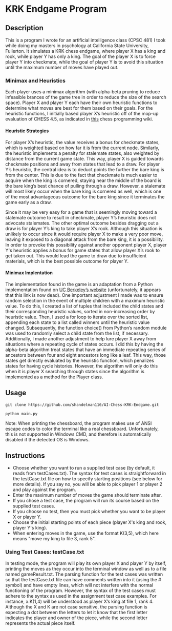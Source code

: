 # KRK Endgame Program

## Description

This is a program I wrote for an artificial intelligence class (CPSC 481) I took while doing my masters in psychology at California State University, Fullerton. It simulates a KRK chess endgame, where player X has a king and rook, while player Y has only a king. The goal of the player X is to force player Y into checkmate, while the goal of player Y is to avoid this situation until the maximum number of moves have played out.

### Minimax and Heuristics
Each player uses a minimax algorithm (with alpha-beta pruning to reduce infeasible brances of the game tree in order to reduce the size of the search space). Player X and player Y each have their own heuristic functions to determine what moves are best for them based on their goals. For the heuristic functions, I initially based player X’s heuristic off of the mop-up evaluation of CHESS 4.5, as indicated in [this](https://chessprogramming.wikispaces.com/Mop-up+evaluation) chess programming wiki.

#### Heuristic Strategies

For player X’s heuristic, the value receives a bonus for checkmate states, which is weighted based on how far it is from the current node. Similarly, the heuristic implements a penalty for stalemate states, also weighted by distance from the current game state. This way, player X is guided towards checkmate positions and away from states that lead to a draw. For player Y’s heuristic, the central idea is to deduct points the further the bare king is from the center. This is due to the fact that checkmate is much easier to acquire when the king is cornered, staying near the middle of the board is the bare king’s best chance of pulling through a draw. However, a stalemate will most likely occur when the bare king is cornered as well, which is one of the most advantageous outcome for the bare king since it terminates the game early as a draw.

Since it may be very easy for a game that is seemingly moving toward a stalemate outcome to result in checkmate, player Y’s heuristic does not advocate stalemates. The other optimal outcome besides dragging out a draw is for player Y’s king to take player X’s rook. Although this situation is unlikely to occur since it would require player X to make a very poor move, leaving it exposed to a diagonal attack from the bare king, it is a possibility. In order to provoke this possibility against another opponent player X, player Y's heuristic applies a bonus for game states that allow player X’s rook to get taken out. This would lead the game to draw due to insufficient materials, which is the best possible outcome for player Y.

#### Minimax Implentation

The implementation found in the game is an adaptation from a Python implementation found on [UC Berkeley’s website](http://aima.cs.berkeley.edu/python/games.html) (unfortunately, it appears that this link is now dead). One important adjustment I made was to ensure random selection in the event of multiple children with a maximum heuristic value. To do this, I created a list of tuples that included the child states and their corresponding heuristic values, sorted in non-increasing order by heuristic value. Then, I used a for loop to iterate over the sorted list, appending each state to a list called winners until the heuristic value changed. Subsequently, the function choice() from Python’s random module was used to randomly select a child state from the list, if necessary. Additionally, I made another adjustment to help lure player X away from situations where a repeating cycle of states occurs. I did this by having the alpha-beta algorithm treat states that have an immediate repeating series of ancestors between four and eight ancestors long like a leaf. This way, those states get directly evaluated by the heuristic function, which penalizes states for having cycle histories. However, the algorithm will only do this when it is player X searching through states since the algorithm is implemented as a method for the Player class.

## Usage
`git clone https://github.com/shandelman116/AI-Chess-KRK-Endgame.git`

`python main.py`

Note: When printing the chessboard, the program makes use of ANSI escape codes to color the terminal like a real chessboard. Unfortunately, this is not supported in Windows CMD, and therefore is automatically disabled if the detected OS is Windows.

## Instructions

* Choose whether you want to run a supplied test case (by default, it reads from testCases.txt). The syntax for test cases is straightforward in the testCase.txt file on how to specify starting positions (see below for more details). If you say no, you will be able to pick player 1 or player 2 and play against the program.
* Enter the maximum number of moves the game should terminate after.
* If you chose a test case, the program will run its course based on the supplied test cases.
* If you choose no test, then you must pick whether you want to be player X or player Y.
* Choose the initial starting points of each piece (player X's king and rook, player Y's king).
* When entering moves in the game, use the format K(3,5), which here means "move my king to file 3, rank 5".


### Using Test Cases: testCase.txt

In testing mode, the program will play its own player X and player Y by itself, printing the moves as they occur into the terminal window as well as to a file named gameResult.txt. The parsing function for the test cases was written so that the testCase.txt file can have comments written into it (using the # symbol) and have empty lines, which will not interfere with the normal functioning of the program. However, the syntax of the test cases must adhere to the syntax as used in the assignment test case examples. For instance, x.K(1,4) will be understood as player X’s king at file 1, rank 4. Although the X and K are not case sensitive, the parsing function is expecting a dot between the letters to let it know that the first letter indicates the player and owner of the piece, while the second letter represents the actual piece itself.
